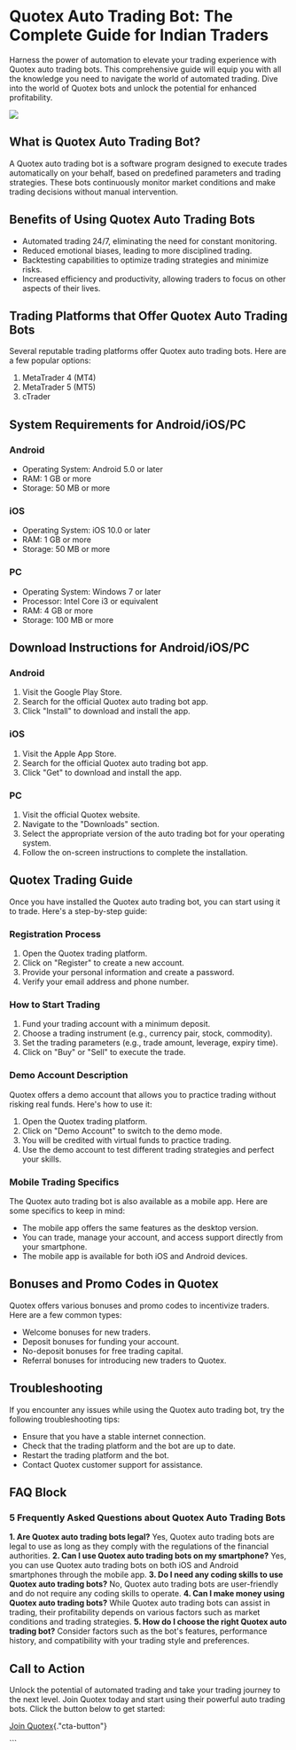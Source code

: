 # Quotex Auto Trading Bot: The Complete Guide for Indian Traders

Harness the power of automation to elevate your trading experience with
Quotex auto trading bots. This comprehensive guide will equip you with
all the knowledge you need to navigate the world of automated trading.
Dive into the world of Quotex bots and unlock the potential for enhanced
profitability.

[![](https://static.quotex.io/files/4_en/300_250.jpg)](https://traff.sbs/brokerqxlid)

## What is Quotex Auto Trading Bot?

A Quotex auto trading bot is a software program designed to execute
trades automatically on your behalf, based on predefined parameters and
trading strategies. These bots continuously monitor market conditions
and make trading decisions without manual intervention.

## Benefits of Using Quotex Auto Trading Bots

-   Automated trading 24/7, eliminating the need for constant
    monitoring.
-   Reduced emotional biases, leading to more disciplined trading.
-   Backtesting capabilities to optimize trading strategies and minimize
    risks.
-   Increased efficiency and productivity, allowing traders to focus on
    other aspects of their lives.

## Trading Platforms that Offer Quotex Auto Trading Bots

Several reputable trading platforms offer Quotex auto trading bots. Here
are a few popular options:

1.  MetaTrader 4 (MT4)
2.  MetaTrader 5 (MT5)
3.  cTrader

## System Requirements for Android/iOS/PC

### Android

-   Operating System: Android 5.0 or later
-   RAM: 1 GB or more
-   Storage: 50 MB or more

### iOS

-   Operating System: iOS 10.0 or later
-   RAM: 1 GB or more
-   Storage: 50 MB or more

### PC

-   Operating System: Windows 7 or later
-   Processor: Intel Core i3 or equivalent
-   RAM: 4 GB or more
-   Storage: 100 MB or more

## Download Instructions for Android/iOS/PC

### Android

1.  Visit the Google Play Store.
2.  Search for the official Quotex auto trading bot app.
3.  Click "Install" to download and install the app.

### iOS

1.  Visit the Apple App Store.
2.  Search for the official Quotex auto trading bot app.
3.  Click "Get" to download and install the app.

### PC

1.  Visit the official Quotex website.
2.  Navigate to the "Downloads" section.
3.  Select the appropriate version of the auto trading bot for your
    operating system.
4.  Follow the on-screen instructions to complete the installation.

## Quotex Trading Guide

Once you have installed the Quotex auto trading bot, you can start using
it to trade. Here\'s a step-by-step guide:

### Registration Process

1.  Open the Quotex trading platform.
2.  Click on "Register" to create a new account.
3.  Provide your personal information and create a password.
4.  Verify your email address and phone number.

### How to Start Trading

1.  Fund your trading account with a minimum deposit.
2.  Choose a trading instrument (e.g., currency pair, stock, commodity).
3.  Set the trading parameters (e.g., trade amount, leverage, expiry
    time).
4.  Click on "Buy" or "Sell" to execute the trade.

### Demo Account Description

Quotex offers a demo account that allows you to practice trading without
risking real funds. Here\'s how to use it:

1.  Open the Quotex trading platform.
2.  Click on "Demo Account" to switch to the demo mode.
3.  You will be credited with virtual funds to practice trading.
4.  Use the demo account to test different trading strategies and
    perfect your skills.

### Mobile Trading Specifics

The Quotex auto trading bot is also available as a mobile app. Here are
some specifics to keep in mind:

-   The mobile app offers the same features as the desktop version.
-   You can trade, manage your account, and access support directly from
    your smartphone.
-   The mobile app is available for both iOS and Android devices.

## Bonuses and Promo Codes in Quotex

Quotex offers various bonuses and promo codes to incentivize traders.
Here are a few common types:

-   Welcome bonuses for new traders.
-   Deposit bonuses for funding your account.
-   No-deposit bonuses for free trading capital.
-   Referral bonuses for introducing new traders to Quotex.

## Troubleshooting

If you encounter any issues while using the Quotex auto trading bot, try
the following troubleshooting tips:

-   Ensure that you have a stable internet connection.
-   Check that the trading platform and the bot are up to date.
-   Restart the trading platform and the bot.
-   Contact Quotex customer support for assistance.

## FAQ Block

### 5 Frequently Asked Questions about Quotex Auto Trading Bots

**1. Are Quotex auto trading bots legal?** Yes, Quotex auto trading bots
are legal to use as long as they comply with the regulations of the
financial authorities. **2. Can I use Quotex auto trading bots on my
smartphone?** Yes, you can use Quotex auto trading bots on both iOS and
Android smartphones through the mobile app. **3. Do I need any coding
skills to use Quotex auto trading bots?** No, Quotex auto trading bots
are user-friendly and do not require any coding skills to operate. **4.
Can I make money using Quotex auto trading bots?** While Quotex auto
trading bots can assist in trading, their profitability depends on
various factors such as market conditions and trading strategies. **5.
How do I choose the right Quotex auto trading bot?** Consider factors
such as the bot\'s features, performance history, and compatibility with
your trading style and preferences.

## Call to Action

Unlock the potential of automated trading and take your trading journey
to the next level. Join Quotex today and start using their powerful auto
trading bots. Click the button below to get started:

[Join
Quotex](\%22https://traff.sbs/brokerqxlid\%22){."cta-button"}

\`\`\`


